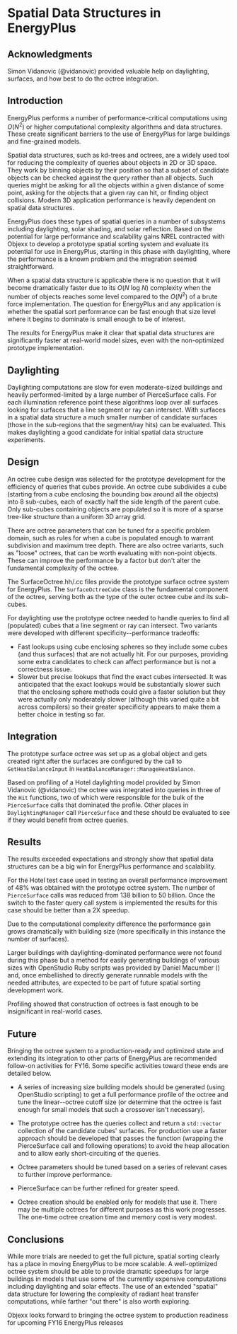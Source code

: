 # Spatial Data Structures in EnergyPlus

## Acknowledgments

Simon Vidanovic (@vidanovic) provided valuable help on daylighting, surfaces, and how best to do the octree integration.

## Introduction

EnergyPlus performs a number of performance-critical computations using *O*(*N*<sup>2</sup>) or higher computational complexity algorithms and data structures. These create significant barriers to the use of EnergyPlus for large buildings and fine-grained models.

Spatial data structures, such as kd-trees and octrees, are a widely used tool for reducing the complexity of queries about objects in 2D or 3D space. They work by binning objects by their position so that a subset of candidate objects can be checked against the query rather than all objects. Such queries might be asking for all the objects within a given distance of some point, asking for the objects that a given ray can hit, or finding object collisions. Modern 3D application performance is heavily dependent on spatial data structures.

EnergyPlus does these types of spatial queries in a number of subsystems including daylighting, solar shading, and solar reflection. Based on the potential for large performance and scalability gains NREL contracted with Objexx to develop a prototype spatial sorting system and evaluate its potential for use in EnergyPlus, starting in this phase with daylighting, where the performance is a known problem and the integration seemed straightforward.

When a spatial data structure is applicable there is no question that it will become dramatically faster due to its *O*(*N* log *N*) complexity when the number of objects reaches some level compared to the *O*(*N*<sup>2</sup>) of a brute force implementation. The question for EnergyPlus and any application is whether the spatial sort performance can be fast enough that size level where it begins to dominate is small enough to be of interest.

The results for EnergyPlus make it clear that spatial data structures are significantly faster at real-world model sizes, even with the non-optimized prototype implementation.

## Daylighting

Daylighting computations are slow for even moderate-sized buildings and heavily performed-limited by a large number of PierceSurface calls. For each illumination reference point these algorithms loop over all surfaces looking for surfaces that a line segment or ray can intersect. With surfaces in a spatial data structure a much smaller number of candidate surfaces (those in the sub-regions that the segment/ray hits) can be evaluated. This makes daylighting a good candidate for initial spatial data structure experiments.

## Design

An octree cube design was selected for the prototype development for the efficiency of queries that cubes provide. An octree cube subdivides a cube (starting from a cube enclosing the bounding box around all the objects) into 8 sub-cubes, each of exactly half the side length of the parent cube. Only sub-cubes containing objects are populated so it is more of a sparse tree-like structure than a uniform 3D array grid.

There are octree parameters that can be tuned for a specific problem domain, such as rules for when a cube is populated enough to warrant subdivision and maximum tree depth. There are also octree variants, such as "loose" octrees, that can be worth evaluating with non-point objects. These can improve the performance by a factor but don't alter the fundamental complexity of the octree.

The SurfaceOctree.hh/.cc files provide the prototype surface octree system for EnergyPlus. The `SurfaceOctreeCube` class is the fundamental component of the octree, serving both as the type of the outer octree cube and its sub-cubes.

For daylighting use the prototype octree needed to handle queries to find all (populated) cubes that a line segment or ray can intersect. Two variants were developed with different specificity--performance tradeoffs:
* Fast lookups using cube enclosing spheres so they include some cubes (and thus surfaces) that are not actually hit. For our purposes, providing some extra candidates to check can affect performance but is not a correctness issue.
* Slower but precise lookups that find the exact cubes intersected.
It was anticipated that the exact lookups would be substantially slower such that the enclosing sphere methods could give a faster solution but they were actually only moderately slower (although this varied quite a bit across compilers) so their greater specificity appears to make them a better choice in testing so far.

## Integration

The prototype surface octree was set up as a global object and gets created right after the surfaces are configured by the call to `GetHeatBalanceInput` in `HeatBalanceManager::ManageHeatBalance`.

Based on profiling of a Hotel daylighting model provided by Simon Vidanovic (@vidanovic) the octree was integrated into queries in three of the `Hit` functions, two of which were responsible for the bulk of the `PierceSurface` calls that dominated the profile. Other places in `DaylightingManager` call `PierceSurface` and these should be evaluated to see if they would benefit from octree queries.

## Results

The results exceeded expectations and strongly show that spatial data structures can be a big win for EnergyPlus performance and scalability.

For the Hotel test case used in testing an overall performance improvement of 48% was obtained with the prototype octree system. The number of `PierceSurface` calls was reduced from 138 billion to 50 billion. Once the switch to the faster query call system is implemented the results for this case should be better than a 2X speedup.

Due to the computational complexity difference the performance gain grows dramatically with building size (more specifically in this instance the number of surfaces).

Larger buildings with daylighting-dominated performance were not found during this phase but a method for easily generating buildings of various sizes with OpenStudio Ruby scripts was provided by Daniel Macumber () and, once embellished to directly generate runnable models with the needed attributes, are expected to be part of future spatial sorting development work.

Profiling showed that construction of octrees is fast enough to be insignificant in real-world cases.

## Future

Bringing the octree system to a production-ready and optimized state and extending its integration to other parts of EnergyPlus are recommended follow-on activities for FY16. Some specific activities toward these ends are detailed below.

* A series of increasing size building models should be generated (using OpenStudio scripting) to get a full performance profile of the octree and tune the linear--octree cutoff size (or determine that the octree is fast enough for small models that such a crossover isn't necessary).

* The prototype octree has the queries collect and return a `std::vector` collection of the candidate cubes' surfaces. For production use a faster approach should be developed that passes the function (wrapping the PierceSurface call and following operations) to avoid the heap allocation and to allow early short-circuiting of the queries.

* Octree parameters should be tuned based on a series of relevant cases to further improve performance.

* PierceSurface can be further refined for greater speed.

* Octree creation should be enabled only for models that use it. There may be multiple octrees for different purposes as this work progresses. The one-time octree creation time and memory cost is very modest.

## Conclusions

While more trials are needed to get the full picture, spatial sorting clearly has a place in moving EnergyPlus to be more scalable. A well-optimized octree system should be able to provide dramatic speedups for large buildings in models that use some of the currently expensive computations including daylighting and solar effects. The use of an extended "spatial" data structure for lowering the complexity of radiant heat transfer computations, while farther "out there" is also worth exploring.

Objexx looks forward to bringing the octree system to production readiness for upcoming FY16 EnergyPlus releases
